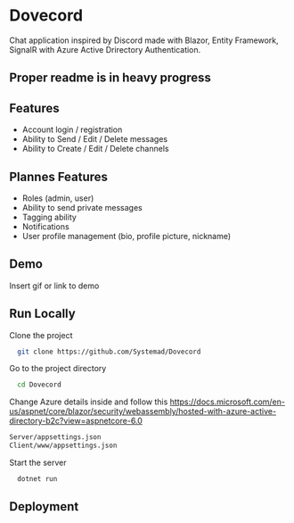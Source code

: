 
# Dovecord

Chat application inspired by Discord made with Blazor, Entity Framework, SignalR with Azure Active Drirectory Authentication.

## Proper readme is in heavy progress 

## Features

- Account login / registration
- Ability to Send / Edit / Delete messages
- Ability to Create / Edit / Delete channels

## Plannes Features
- Roles (admin, user)
- Ability to send private messages
- Tagging ability
- Notifications
- User profile management (bio, profile picture, nickname)

## Demo

Insert gif or link to demo

## Run Locally

Clone the project
```bash
  git clone https://github.com/Systemad/Dovecord
```
Go to the project directory
```bash
  cd Dovecord
```
Change Azure details inside and follow this https://docs.microsoft.com/en-us/aspnet/core/blazor/security/webassembly/hosted-with-azure-active-directory-b2c?view=aspnetcore-6.0
```bash
Server/appsettings.json
Client/www/appsettings.json
```
Start the server
```bash
  dotnet run
```


## Deployment
